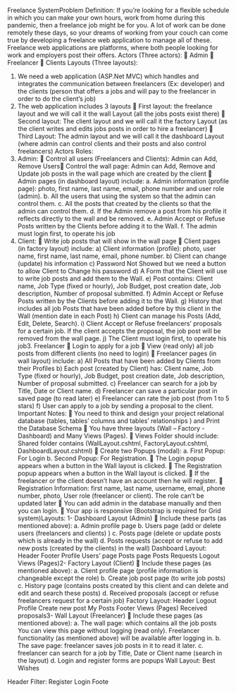 Freelance SystemProblem Definition:
If you’re looking for a flexible schedule in which you can make your own hours, 
work from home during this pandemic, then a freelance job might be for you. A lot 
of work can be done remotely these days, so your dreams of working from your 
couch can come true by developing a freelance web application to manage all of 
these.
Freelance web applications are platforms, where both people looking for work and 
employers post their offers.
Actors (Three actors):
 Admin
 Freelancer
 Clients
Layouts (Three layouts):
1. We need a web application (ASP.Net MVC) which handles and integrates the
communication between freelancers (Ex: developer) and the clients (person that offers a 
jobs and will pay to the freelancer in order to do the client’s job)
2. The web application includes 3 layouts
 First layout: the freelance layout and we will call it the wall Layout (all the jobs 
posts exist there)
 Second layout: The client layout and we will call it the factory Layout (as the 
client writes and edits jobs posts in order to hire a freelancer)
 Third Layout: The admin layout and we will call it the dashboard Layout (where 
admin can control clients and their posts and also control freelancers)
Actors Roles:
1. Admin:
 Control all users (Freelancers and Clients): Admin can Add, Remove Users Control the wall page: Admin can Add, Remove and Update job posts in the wall 
page which are created by the client
 Admin pages (in dashboard layout) include:
a. Admin information (profile page): photo, first name, last name, email, phone 
number and user role (admin).
b. All the users that using the system so that the admin can control them.
c. All the posts that created by the clients so that the admin can control them.
d. If the Admin remove a post from his profile it reflects directly to the wall and 
be removed.
e. Admin Accept or Refuse Posts written by the Clients before adding it to the 
Wall. 
f. The admin must login first, to operate his job
2. Client:
 Write job posts that will show in the wall page
 Client pages (in factory layout) include:
a) Client information (profile): photo, user name, first name, last name, email, 
phone number.
b) Client can change (update) his information
c) Password Not Showed but we need a button to allow Client to Change his 
password
d) A Form that the Client will use to write job posts and add them to the Wall.
e) Post contains: Client name, Job Type (fixed or hourly), Job Budget, post 
creation date, Job description, Number of proposal submitted.
f) Admin Accept or Refuse Posts written by the Clients before adding it to the 
Wall. 
g) History that includes all job Posts that have been added before by this client in 
the Wall (mention date in each Post)
h) Client can manage his Posts (Add, Edit, Delete, Search).
i) Client Accept or Refuse freelancers’ proposals for a certain job. If the client 
accepts the proposal, the job post will be removed from the wall page. 
j) The Client must login first, to operate his job3. Freelancer
 Login to apply for a job
 View (read only) all job posts from different clients (no need to login)
 Freelancer pages (in wall layout) include:
a) All Posts that have been added by Clients from their Profiles
b) Each post (created by Client) has: Client name, Job Type (fixed or hourly), Job 
Budget, post creation date, Job description, Number of proposal submitted.
c) Freelancer can search for a job by Title, Date or Client name.
d) Freelancer can save a particular post in saved page (to read later) 
e) Freelancer can rate the job post (from 1 to 5 stars)
f) User can apply to a job by sending a proposal to the client.
Important Notes:
 You need to think and design your project relational database (tables, 
tables’ columns and tables’ relationships ) and Print the Database 
Schema 
 You have three layouts (Wall – Factory - Dashboard) and Many 
Views (Pages).
 Views Folder should include:
Shared folder contains (WallLayout.cshtml, FactoryLayout.cshtml, 
DashboardLayout.cshtml)
 Create two Popups (modal):
a. First Popup: For Login
b. Second Popup: For Registration.
 The Login popup appears when a button in the Wall layout is clicked.
 The Registration popup appears when a button in the Wall layout is 
clicked.
 If the freelancer or the client doesn’t have an account then he will register.
 Registration Information: first name, last name, username, email, phone number, 
photo, User role (freelancer or client). The role can’t be updated later
 You can add admin in the database manually and then you can login.
 Your app is responsive (Bootstrap is required for Grid system)Layouts:
1- Dashboard Layout (Admin)
 Include these parts (as mentioned above):
a. Admin profile page
b. Users page (add or delete users (freelancers and clients) )
c. Posts page (delete or update posts which is already in the wall)
d. Posts requests (accept or refuse to add new posts (created by the clients) in the 
wall)
Dashboard Layout: Header
Footer
Profile Users’ page Posts page Posts Requests Logout
Views (Pages)2- Factory Layout (Client)
 Include these pages (as mentioned above):
a. Client profile page (profile information is changeable except the role)
b. Create job post page (to write job posts)
c. History page (contains posts created by this client and can delete and edit and 
search these posts)
d. Received proposals (accept or refuse freelancers request for a certain job)
Factory Layout:
Header
Logout
Profile
Create new post
My Posts
Footer
Views (Pages)
Received proposals3- Wall Layout (Freelancer)
 Include these pages (as mentioned above):
a. The wall page: which contains all the job posts
You can view this page without logging (read only). Freelancer functionality (as 
mentioned above) will be available after logging in.
b. The save page: freelancer saves job posts in it to read it later.
c. freelancer can search for a job by Title, Date or Client name (search in the layout)
d. Login and register forms are popups 
Wall Layout:
Best Wishes
 
Header
Filter: Register Login
Foote
